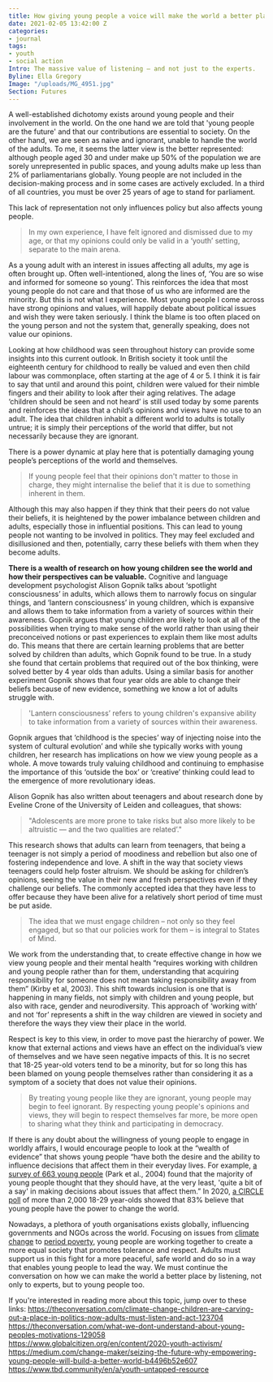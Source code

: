 ```yaml
---
title: How giving young people a voice will make the world a better place
date: 2021-02-05 13:42:00 Z
categories:
- journal
tags:
- youth
- social action
Intro: The massive value of listening – and not just to the experts.
Byline: Ella Gregory
Image: "/uploads/MG_4951.jpg"
Section: Futures
---
```


A well-established dichotomy exists around young people and their involvement in the world. On the one hand we are told that 'young people are the future' and that our contributions are essential to society. On the other hand, we are seen as naive and ignorant, unable to handle the world of the adults. To me, it seems the latter view is the better represented: although people aged 30 and under make up 50% of the population we are sorely unrepresented in public spaces, and young adults make up less than 2% of parliamentarians globally. Young people are not included in the decision-making process and in some cases are actively excluded. In a third of all countries, you must be over 25 years of age to  stand for parliament.

This lack of representation not only influences policy but also affects young people. 

> In my own experience, I have felt ignored and dismissed due to my age, or that my opinions could only be valid in a ‘youth’ setting, separate to the main arena. 

As a young adult with an interest in issues affecting all adults, my age is often brought up. Often well-intentioned, along the lines of, ‘You are so wise and informed for someone so young’. This reinforces the idea that most young people do not care and that those of us who are informed are the minority. But this is not what I experience. Most young people I come across have strong opinions and values, will happily debate about political issues and wish they were taken seriously. I think the blame is too often placed on the young person and not the system that, generally speaking, does not value our opinions.

Looking at how childhood was seen throughout history can provide some insights into this current outlook. In British society it took until the eighteenth century for childhood to really be valued and even then child labour was commonplace, often starting at the age of 4 or 5. I think it is fair to say that until and around this point, children were valued for their nimble fingers and their ability to look after their aging relatives. The adage ‘children should be seen and not heard’ is still used today by some parents and reinforces the ideas that a child’s opinions and views have no use to an adult. The idea that children inhabit a different world to adults is totally untrue; it is simply their perceptions of the world that differ, but not necessarily because they are ignorant. 

There is a power dynamic at play here that is potentially damaging young people’s perceptions of the world and themselves. 

> If young people feel that their opinions don't matter to those in charge, they might internalise the belief that it is due to something inherent in them. 

Although this may also happen if they think that their peers do not value their beliefs, it is heightened by the power imbalance between children and adults, especially those in influential positions. This can lead to young people not wanting to be involved in politics. They may feel excluded and disillusioned and then, potentially, carry these beliefs with them when they become adults.

**There is a wealth of research on how young children see the world and how their perspectives can be valuable.** Cognitive and language development psychologist Alison Gopnik talks about ‘spotlight consciousness’ in adults, which allows them to narrowly focus on singular things, and ‘lantern consciousness’ in young children, which is expansive and allows them to take information from a variety of sources within their awareness. Gopnik argues that young children are likely to look at all of the possibilities when trying to make sense of the world rather than using their preconceived notions or past experiences to explain them like most adults do. This means that there are certain learning problems that are better solved by children than adults, which Gopnik found to be true. In a study she found that certain problems that required out of the box thinking, were solved better by 4 year olds than adults. Using a similar basis for another experiment Gopnik shows that four year olds are able to change their beliefs because of new evidence, something we know a lot of adults struggle with. 

> 'Lantern consciousness’ refers to young children's expansive ability to take information from a variety of sources within their awareness. 

Gopnik argues that ‘childhood is the species’ way of injecting noise into the system of cultural evolution’ and while she typically works with young children, her research has implications on how we view young people as a whole. A move towards truly valuing childhood and continuing to emphasise the importance of this ‘outside the box’ or ‘creative’ thinking could lead to the emergence of more revolutionary ideas. 

Alison Gopnik has also written about teenagers and about research done by Eveline Crone of the University of Leiden and colleagues, that shows: 

> "Adolescents are more prone to take risks but also more likely to be altruistic — and the two qualities are related’." 

This research shows that adults can learn from teenagers, that being a teenager is not simply a period of moodiness and rebellion but also one of fostering independence and love. A shift in the way that society views teenagers could help foster altruism. We should be asking for children’s opinions, seeing the value in their new and fresh perspectives even if they challenge our beliefs. The commonly accepted idea that they have less to offer because they have been alive for a relatively short period of time must be put aside.

> The idea that we must engage children – not only so they feel engaged, but so that our policies work for them – is integral to States of Mind. 

We work from the understanding that, to create effective change in how we view young people and their mental health “requires working with children and young people rather than for them, understanding that acquiring responsibility for someone does not mean taking responsibility away from them” (Kirby et al, 2003). This shift towards inclusion is one that is happening in many fields, not simply with children and young people, but also with race, gender and neurodiversity. This approach of ‘working with’ and not ‘for’ represents a shift in the way children are viewed in society and therefore the ways they view their place in the world.

Respect is key to this view, in order to move past the hierarchy of power. We know that external actions and views have an effect on the individual’s view of themselves and we have seen negative impacts of this. It is no secret that 18-25 year-old voters tend to be a minority, but for so long this has been blamed on young people themselves rather than considering it as a symptom of a society that does not value their opinions. 

> By treating young people like they are ignorant, young people may begin to feel ignorant. By respecting young people's opinions and views, they will begin to respect themselves far more, be more open to sharing what they think and participating in democracy.

If there is any doubt about the willingness of young people to engage in worldly affairs, I would encourage people to look at the “wealth of evidence” that shows young people “have both the desire and the ability to influence decisions that affect them in their everyday lives. For example, [a survey of 663 young people](https://www.scie.org.uk/publications/guides/guide11/context.asp) (Park et al., 2004) found that the majority of young people thought that they should have, at the very least, 'quite a bit of a say' in making decisions about issues that affect them.” In 2020, [a CIRCLE poll](https://circle.tufts.edu/latest-research/poll-young-people-believe-they-can-lead-change-unprecedented-election-cycle) of more than 2,000 18-29 year-olds showed that 83% believe that young people have the power to change the world.

Nowadays, a plethora of youth organisations exists globally, influencing governments and NGOs across the world. Focusing on issues from [climate change](https://youthfornature.uk/nature-nearby/) to [period poverty](https://period.org/), young people are working together to create a more equal society that promotes tolerance and respect. Adults must support us in this fight for a more peaceful, safe world and do so in a way that enables young people to lead the way. We must continue the conversation on how we can make the world a better place by listening, not only to experts, but to young people too.

If you're interested in reading more about this topic, jump over to these links: 
https://theconversation.com/climate-change-children-are-carving-out-a-place-in-politics-now-adults-must-listen-and-act-123704
https://theconversation.com/what-we-dont-understand-about-young-peoples-motivations-129058
https://www.globalcitizen.org/en/content/2020-youth-activism/
https://medium.com/change-maker/seizing-the-future-why-empowering-young-people-will-build-a-better-world-b4496b52e607
https://www.tbd.community/en/a/youth-untapped-resource
